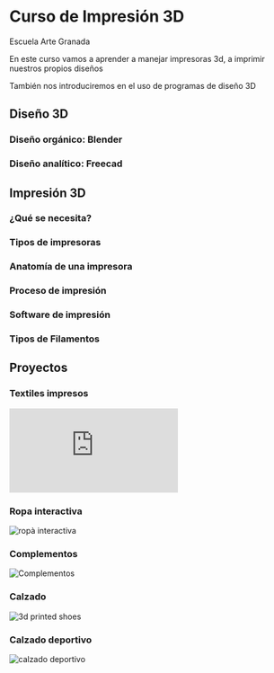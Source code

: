 # Curso de Impresión 3D
Escuela Arte Granada

En este curso vamos a aprender a manejar impresoras 3d, a imprimir nuestros propios diseños

También nos introduciremos en el uso de programas de diseño 3D

## Diseño 3D

### Diseño orgánico: Blender

### Diseño analítico: Freecad

## Impresión 3D

### ¿Qué se necesita?

### Tipos de impresoras

### Anatomía de una impresora

### Proceso de impresión

### Software de impresión

### Tipos de Filamentos

## Proyectos



### Textiles impresos

![textiles impresos](http://n-e-r-v-o-u-s.com/projects/i.php?/000/818/walk1,270.180.80.60.crop.1417647852.gif)

### Ropa interactiva

![ropà interactiva](https://i.materialise.com/blog/wp-content/uploads/2016/08/fashion-3d-print.jpg)

### Complementos

![Complementos](http://additive-3d.es/registro/Moda-Complementos/Bracelet_Voronoi_impression_3D.jpg)

### Calzado

![3d printed shoes](http://continuumfashion.com/shoes/shoes_on_feet.jpg)

### Calzado deportivo

![calzado deportivo](https://3dprintingindustry.com/wp-content/uploads/2016/05/MTM4NzMzNzI0MjQ1MTczNjcx-2-320x202.jpg)
